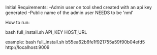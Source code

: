 Initial Requirements:
	-Admin user on tool shed created with an api key generated
	-Public name of the admin user NEEDS to be 'nml'


How to run:

bash full_install.sh API_KEY HOST_URL

example:
bash full_install.sh b55ea62b6fe1f921755a59f90b04efd5 http://localhost:9009

